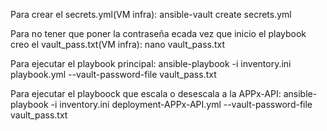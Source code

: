 Para crear el secrets.yml(VM infra):
ansible-vault create secrets.yml

Para no tener que poner la contraseña ecada vez que inicio el playbook creo el vault_pass.txt(VM infra):
nano vault_pass.txt

Para ejecutar el playbook principal:
ansible-playbook -i inventory.ini playbook.yml --vault-password-file vault_pass.txt 

Para ejecutar el playboock que escala o desescala a la APPx-API:
ansible-playbook -i inventory.ini deployment-APPx-API.yml --vault-password-file vault_pass.txt